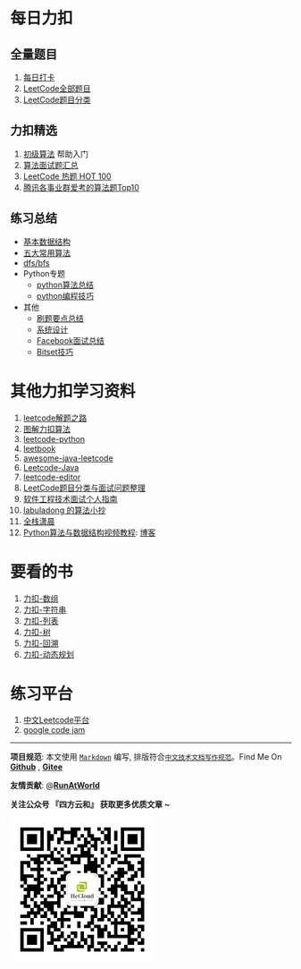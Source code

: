 # 每日力扣 

## 全量题目
1. [每日打卡](每日打卡.md)
2. [LeetCode全部题目](LeetCode全部题目.md)
3. [LeetCode题目分类](LeetCode题目分类.md)


## 力扣精选
1. [初级算法](https://leetcode-cn.com/leetbook/read/top-interview-questions-easy/x2zsx1/) 帮助入门
2. [算法面试题汇总](https://leetcode-cn.com/leetbook/detail/top-interview-questions/)
3. [LeetCode 热题 HOT 100](https://leetcode-cn.com/problem-list/2cktkvj/)
4. [腾讯各事业群爱考的算法题Top10](https://leetcode-cn.com/circle/discuss/q1iaUL/)

## 练习总结

- [基本数据结构](algorithms/README.md)
- [五大常用算法](algorithms/五大常用算法.md)
- [dfs/bfs](algorithms/dfs_bfs.md)
- Python专题
  * [python算法总结](algorithms/python/python_summary.md)
  * [python编程技巧](algorithms/python/python_tips.md)
- 其他
  - [刷题要点总结](others/Attention.md)
  - [系统设计](others/arch_design.md)
  - [Facebook面试总结](others/Facebook.md)
  - [Bitset技巧](others/BitSet.md)



# 其他力扣学习资料

1. [leetcode解题之路](https://gitee.com/golong/leetcode)
2. [图解力扣算法](https://github.com/MisterBooo/LeetCodeAnimation)
3. [leetcode-python](https://github.com/shichao-an/leetcode-python)
4. [leetbook](https://github.com/hk029/leetbook)
5. [awesome-java-leetcode](https://github.com/Blankj/awesome-java-leetcode)
6. [Leetcode-Java](https://github.com/dingjikerbo/Leetcode-Java)
7. [leetcode-editor](https://github.com/shuzijun/leetcode-editor)
8. [LeetCode题目分类与面试问题整理](https://github.com/yuanguangxin/LeetCode)
9. [软件工程技术面试个人指南](https://github.com/kdn251/interviews)
10. [labuladong 的算法小抄](https://labuladong.gitee.io/algo/)
11. [全栈潇晨](https://xiaochen1024.com/)
12. [Python算法与数据结构视频教程](https://github.com/PegasusWang/python_data_structures_and_algorithms): [博客](https://pegasuswang.github.io/python_data_structures_and_algorithms/)

# 要看的书

1. [力扣-数组](https://hecloud.hnbdata.cn/leetbook/ebook/array/leetcode-array.pdf)
2. [力扣-字符串](https://hecloud.hnbdata.cn/leetbook/ebook/string/leetcode-string.pdf)
3. [力扣-列表](https://hecloud.hnbdata.cn/leetbook/ebook/list/leetcode-list.pdf)
4. [力扣-树](https://hecloud.hnbdata.cn/leetbook/ebook/tree/leetcode-tree.pdf)
5. [力扣-回溯](https://hecloud.hnbdata.cn/leetbook/ebook/backtracking/leetcode-backtracking.pdf)
6. [力扣-动态规划](https://hecloud.hnbdata.cn/leetbook/ebook/dp/leetcode-dp.pdf)


# 练习平台

1. [中文Leetcode平台](https://leetcode-cn.com/)
2. [google code jam](https://codingcompetitions.withgoogle.com/codejam)


----------------------------------------

**项目规范**: 本文使用 [`Markdown`](https://www.markdownguide.org/basic-syntax) 编写, 排版符合[`中文技术文档写作规范`](https://github.com/hbulpf/document-style-guide)。Find Me On [**Github**](https://github.com/hbulpf/LeetcodeEveryday) , [**Gitee**](https://gitee.com/sifangcloud/LeetcodeEveryday)

**友情贡献**: @[**RunAtWorld**](http://www.github.com/RunAtWorld)  &nbsp;  

**关注公众号 『四方云和』 获取更多优质文章 ~**

![sfyh_qrcode](sfyh_qrcode.jpg)
